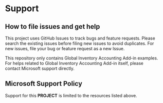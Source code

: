 # Support

## How to file issues and get help  

This project uses GitHub Issues to track bugs and feature requests. Please search the existing 
issues before filing new issues to avoid duplicates.  For new issues, file your bug or 
feature request as a new Issue.

This repository only contains Global Inventory Accounting Add-in examples. For helps related to Global Inventory Accounting Add-in itself, please contact Microsoft support directly.


## Microsoft Support Policy  

Support for this **PROJECT** is limited to the resources listed above.
